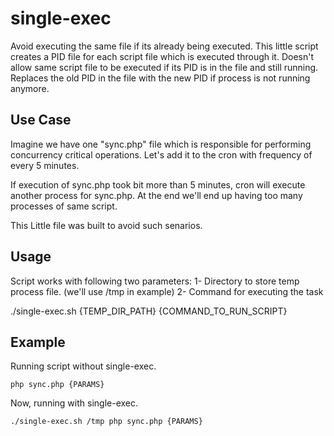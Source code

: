 # single-exec
Avoid executing the same file if its already being executed.
This little script creates a PID file for each script file which is executed through it. Doesn't allow same script file to be executed if its PID is in the file and still running. Replaces the old PID in the file with the new PID if process is not running anymore.

## Use Case
Imagine we have one "sync.php" file which is responsible for performing concurrency critical operations. Let's add it to the cron with frequency of every 5 minutes.

If execution of sync.php took bit more than 5 minutes, cron will execute another process for sync.php. At the end we'll end up having too many processes of same script.

This Little file was built to avoid such senarios.

## Usage 
Script works with following two parameters:
1- Directory to store temp process file. (we'll use /tmp in example)
2- Command for executing the task

./single-exec.sh {TEMP_DIR_PATH} {COMMAND_TO_RUN_SCRIPT}

## Example
Running script without single-exec.
```
php sync.php {PARAMS}
```

Now, running with single-exec.
```
./single-exec.sh /tmp php sync.php {PARAMS}
```
